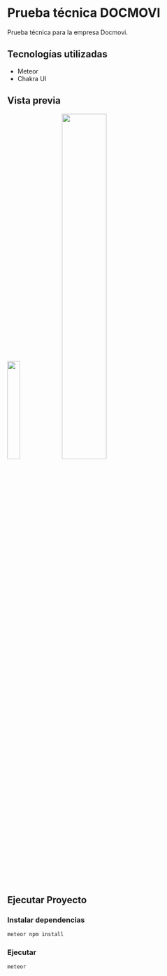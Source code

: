 # Prueba técnica DOCMOVI
Prueba técnica para la empresa Docmovi.

## Tecnologías utilizadas
- Meteor
- Chakra UI

## Vista previa
<img src="https://i.ibb.co/NrsC86J/docmovi2.png" width="24%"></img> 
<img src="https://i.ibb.co/2cRTPxG/docmovi1.jpg" width="45%"></img>

## Ejecutar Proyecto

### Instalar dependencias

```bash
meteor npm install
```

### Ejecutar

```bash
meteor
```
